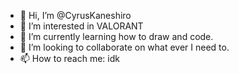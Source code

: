 - 👋 Hi, I’m @CyrusKaneshiro
- 👀 I’m interested in VALORANT
- 🌱 I’m currently learning how to draw and code.
- 💞️ I’m looking to collaborate on what ever I need to.
- 📫 How to reach me: idk

<!---
CyrusKaneshiro/CyrusKaneshiro is a ✨ special ✨ repository because its `README.md` (this file) appears on your GitHub profile.
You can click the Preview link to take a look at your changes.
--->
